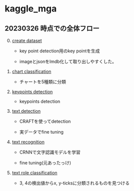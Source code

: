 # kaggle_mga

## 20230326 時点での全体フロー

0. [create dataset](./0_create_dataset/)

    - key point detection用のkey pointを生成

    - imageとjsonをlmdb化して取り出しやすくした。

1. [chart classification](./1_chart_classification/)

    - チャートを5種類に分類

2. [keypoints detection](./2_keypoints_detection/)

    - keypoints detection

3. [text detection](./3_text_detection/)

    - CRAFTを使ってdetection

    - 実データでfine tuning

4. [text recognition](./4_text_recognition/)

    - CRNNで文字認識モデルを学習

    - fine tuning(元あったっけ)

5. [text role classification](./5_text_role_classification/)

    - 3, 4の検出値からx, y-ticksに分類されるものを見つける